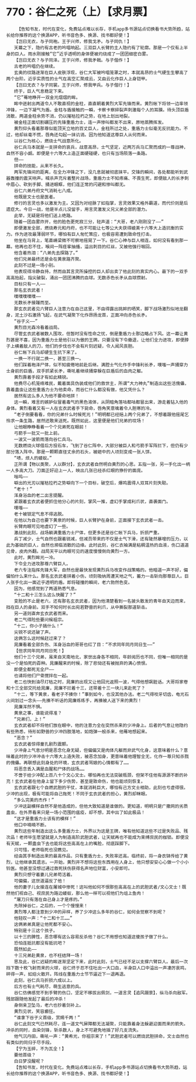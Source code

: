 # 770：谷仁之死（上）【求月票】
        【告知书友，时代在变化，免费站点难以长存，手机app多书源站点切换看书大势所趋，站长给你推荐的这个换源APP，听书音色多、换源、找书都好使！】
       【岂曰无衣，与子同袍。王于兴师，修我戈矛。与子同仇！】
       天幕之下，隐约有古老的吟唱响起。三双巨人长臂的主人隐约有了轮廓。那是一个仅有上半身的巨人。雨水刚接触“它”近乎透明的身体便被灼烧成了一团团细密白雾。
       【岂曰无衣？与子同泽。王于兴师，修我矛戟。与子偕作！】
       古老的吟唱仍在继续。
       玄奥的纹路逐渐在巨人皮肤浮现，谷仁大军被吟唱笼罩之时，本就高昂的士气硬生生攀高了两个台阶。近乎实质性的士气在高空汇聚成云，又由云化作巨人上身铠甲。
       【岂曰无衣？与子同裳。王于兴师，修我甲兵。与子偕行！】
       终于，巨人气息稳定下来。
       “它”蓦地睁开一双金光熠熠的眸。
       眸中迸射出两道令人不敢直视的金柱，直直朝着黄烈大军先锋而来。黄烈帐下将领一边率领冲锋，一边下凝气为盾。金柱与盾接触的一瞬，卡察卡察碎裂声刺激每个人的耳膜。待头顶巨盾消散，两道金柱余势不消，仍以摧枯拉朽之势，在地上划出地裂。
       被金柱正面切割碾压的先锋重盾力士，连一声惨叫都发不出来，原地蒸腾挥发。
       黄烈仰头看着那尊似能顶天立地的百丈巨人，金柱所过之处，重盾力士似毫无反抗能力。不过，他却丝毫不慌，唇角还勾起一抹讥诮。因为他知道这尊巨人从何而来。
       以谷仁为核心，燃烧士气战意所化。
       谷仁兵马本就是一支拼命的哀兵，战意高昂，士气坚定，近两万兵马汇聚而成的一尊战神，自然不容小觑。即便是十六等大上造正面硬碰硬，也只有当场陨落一条路。
       但——
       拼命的技能，从来不长久。
       两军先锋间的距离，在全力冲锋之下，没几息就被彻底抹平。交锋的瞬间，各处都能听到武器轰撞的震天响声。喊杀声充斥着整片战场，重盾力士不知疼痛、不畏生死，即便敌人的长矛刺中眉心、砍到手脚、捅进眼眶，他们连正常的闪避和惨叫都无。
       谷仁六弟丹府文气消耗七八成。
       他既是文士也是医者。
       修行的言灵也多以激发为主。又因为对经脉了如指掌，言灵效果又格外霸道，而代价则是后遗症大。今日一战，他是半点儿没留手，用言灵激发义兄义弟全部的潜力。
       此举，无疑是将他们送上绝路。
       随着一团血雾炸开，他的脸色更死寂三分，轻声道：“大哥，老八刚刚没了——”
       即便激发全部，燃烧寿元和丹府，也不可能让七等公大夫获得媲美十六等大上造抗衡的实力。作为进攻最薄弱环节，哪怕有巨人匆忙策应，也极容易遭到致命性打击。
       他坐在马背上，笔直嵴梁微不可察地摇晃了一下。谷仁心神与巨人相连，如何没有看到那一幕。他再也忍不住，喉间一阵痉挛抽搐，溢出刺目的红丝，又被他强行咽回。
       他含着热泪：“八弟先去探路了。”
       他们兄弟最终还是会在黄泉路齐聚。
       此刻不过是一场小别。
       他表现得冷静自持，然而由其言灵所操控的巨人却出卖了他此刻的真实内心。最下的一双手高高抬起，指尖破裂，涌出一团团沸腾的血球。无数赤色长矛从血球攒射。
       目标只有一人——
       那名玄衣武者！
       噗噗噗噗噗——
       无数长矛接踵而至。
       那玄衣武者见六臂巨人注意力在自己这里，不由得露出挑衅的哂笑，脚下战场激烈似地龙翻身，泥土沙石激扬飞起，在武气凝聚下化作昂扬龙首，正面冲向赤色长矛。
       “谷子义——”
       黄烈目光森冷看着战局。
       尽管玄衣武者被数人围攻，但暂时没有性命之忧，倒是重盾力士那边略占下风。这一幕让黄烈甚是不喜，因为重盾力士是他引以为傲的王牌。只要没有下令撤退，让他们全力进攻，即便脖子上横着敌人的刀，他们的步伐也不会有片刻迟疑，令人闻风丧胆。
       谷仁帐下兵马却硬生生抗下来了。
       一换一不行就二换一，甚至三换一。
       他们踩着袍泽尸体，似不知疲倦地前赴后继。满腔士气化作手中锋利长矛，噗嗤一声捅穿力士身前的巨盾，双手抓紧长矛，嘶吼着继续捅穿躲在巨盾后的血肉之躯。
       黄烈靠着手段才有如此精锐。
       他费尽心机笼络难民，戴着面具伪装成他们的救世主，所谓“大力神丸”制造出这些活傀儡，靠着蛊虫让这些重盾力士为他卖命，而谷仁什么都没有做，他又凭什么？
       居然有这么多人为他不要命地拼！
       这一瞬，难言的嫉妒似冒着毒气的黑色液体，从阴暗角落咕都咕都冒出来，游走着钻入他的身体。黄烈看着又有一人在玄衣武者手下毙命，唇角笑意噙着令人胆寒的冷。
       “老子倒要看看，你的兄弟什么时候死光！”明明都已经赔上两个兄弟了，不想着跟他摇尾乞怜求一条生路，居然还敢来送死。既然如此，这里便是他们兄弟的坟场！
       让他眼睁睁看着一个个兄弟死在眼前！
       弓箭手一批又一批上前。
       一波又一波箭雨落向谷仁兵马。
       无数燃烧火球借后方投石车，飞到了谷仁阵中，大部分被巨人和弓箭手军阵拦下，但仍有少部分落入阵中。那是一颗颗直径丈余的石头，被砸中的人顷刻变成一张人饼。
       “啧，烦人的蝼蚁。”
       正所谓【物以类聚，人以群分】，玄衣武者自然明白黄烈的心思。五指一张，另一手化出一柄一人多高大刀。刀面正好迎上一人，映出几张已经杀红眼的狰狞的面庞。
       嗡呜——
       噼出的光刃以摧枯拉朽之势噼向下一个目标，破空后，爆鸣震得人双耳片刻失聪。
       “老十！”
       浑身浴血的老二出言提醒。
       紧跟着玄衣武者便抓住他分心的片刻，掌风一推，虚幻手掌成利爪状，直袭面门。
       噗嗤——
       老十被锁定气息不得逃脱。
       在他以为自己也要下黄泉的时候，巨人长臂护在身前，正面接下玄衣武者一击。
       长臂肉眼可见地虚幻了一些。
       激战到此刻，战场躺满重盾力士尸体，但更多还是谷仁帐下兵马，折损严重。
       兵丁减少，士气自然也跟着锐减，但减员带来的不仅是士气下滑，还有陡然暴增的压力，以此为基础的巨人，自然也濒临消散的边缘。此时此刻，谷仁衣袖满是粘稠温热的血液，伤口道道见骨，皮肉外翻。战局天平以肉眼可见的速度慢慢倒向黄烈一方。
       此时，黄烈眸光一冷。
       下令全力进攻那尊六臂巨人。
       老六专注指挥先锋大军，自然也是最快发现黄烈兵马改变作战策略的。他暗道一声不好，偏偏怕什么来什么。那名玄衣武者拼着小伤，顷刻吸纳周遭天地之气，蓄力一击斩向那尊巨人。巨人张手化出一面近乎透明的盾。即将碰撞的瞬间，老六勃然色变。
       因为，他感觉到了两道熟悉气息。
       “十二和十三怎么这么快醒了？”
       变脸的不止是老六，还有那名玄衣武者，因为他清楚看到一名披头散发的青年自天边而来，挡在巨人的身前。双手不知何时长出宛若野兽的利爪，从中撕裂那道斩击。
       另一道则直奔玄衣武者而来。
       老二气得险些要问候祖宗。
       “十二，你小子搞什么！”
       尖锐不说还破了声。
       这俩怎么这时候赶过来了？
       晁廉看着全部负伤、浑身浴血的哥哥也红了目：“不求同年同月同日生——”
       【但求同年同月同日死！】
       他们十三个兄弟，虽来自天南地北，家世出身各不相同，年龄阅历也不同，但唯一相同的是没一个是怕死的孬种。晁廉醒来的时候，除了悲恸还有被抛弃的满心愤恨。
       即便全都死无全尸——
       也请将他们尸骨搅拌在一起。
       老二也快到油尽灯枯之时，晁廉的出现又让他回光返照一波，气得他想飙脏话。大哥将家卷和十三全部交托给晁廉，晁廉不拦着十三，还带着十三一块儿来赴死了？
       “十二，等下黄泉，看老子不揍你！”事到如今，也没其他办法。老二气得咬牙切齿，电光石火间划过一念头——先揍不听话的晁廉练练手，再揍被人送下来的黄烈！
       晁廉浑然不惧。
       黄泉之事，谁能说得准？
       “兄弟们，上！”
       玄衣武者却不将他们放在眼中，他的注意力全在突然杀来的少冲身上。后者的气息让他隐约有些熟悉，待形如野兽的少冲四肢落地，如炮弹一般杀来，他蓦地想起来。
       “恶念？”
       玄衣武者惊得童孔剧烈震颤。
       少冲身上气息分明是恶念化身无疑，但偏偏又是肉体凡躯而非武气化身，这意味着什么？意味着此时的少冲冲击十六等大上造失败，被恶念加身，更意味着他理智全无，化作一尊只知杀戮的傀儡。再联想此刻身处的环境，玄衣武者骂娘的心情都有了……
       将恶念丢入满是血腥和尸体的战场……
       不啻于给少冲配上百八十个文心文士。哪怕再也无法突破瓶颈，但架不住他有源源不断的补充！玄衣武者在他身上留下多少伤势，甚至是致命伤，他也能顷刻恢复。
       玄衣武者跟七个自燃武胆的干仗，本就消耗巨大，哪怕有己方文士相助，此刻也亏虚得很。少冲的出现，极有可能将自己拖死！不同于玄衣武者的担心，黄烈却眯眼。
       “多么完美的杰作！”
       少冲这副模样自然不是他造成的，但他大致知道是谁做的。更知道，明明只是广撒网的劣质蛊虫，在外界看来只是一场小范围的瘟疫，却不想，其中出了如此极品！
       “这才是重盾力士该有的模样！”
       他口中喃喃不断。
       黄烈这些年制造出这么多重盾力士，外界以为这是王牌，唯有他知道这些不过是失败品、残次品！老师毕生愿望就是人为制造高阶武胆武者，让天赋再也不能成为束缚庶民的枷锁。即便没有天赋，一颗蛊虫下去也能将这些高高在上的嘴脸，彻底踩脚下。
       只可惜，老师临死也没瞧见。
       经由其手制造出来的最高作品，只有重盾力士，失败率还高。临终前，将一身衣钵传给了黄烈，让他继承其遗志。一开始，黄烈并不想将这些东西用在人身上，他只想安安心心做一个小小铃医。他甚至没想过通过救死扶伤获得名声地位财富，小安即可。
       黄烈只想守着妻儿兄弟苟活着。
       可偏偏，这世道逼反了他！
       他的妻子儿女接连在屠城中惨死！这叫他如何不恨那些高高在上的武胆武者/文心文士！既然他们视自己、视庶民为路边蝼蚁，那么他一样可以视他们为俎上鱼肉！
       “屠刀只有落在自己身上才是疼的。”
       先除掉谷仁，之后的，一个个慢慢来！
       黄烈等人都注意到少冲的异样，养了少冲这么多年的谷仁，如何会觉察不到呢？
       他轻叹一声：“十二和十三……”
       这俩弟弟真是让他死都不安心。
       特别是十三这个孩子。
       以十三的脾性，恶念哪有这么容易反杀他？谷仁不用想也知道这傻孩子做了什么。
       恐怕连抵抗都没有抵抗吧？
       既然如此——
       十三兄弟赴黄泉，也不枉结拜一场！
       思及此，谷仁迟疑的眸逐渐坚定下来，此时此刻，士气已经不足以支撑六臂巨人。最后一次挡下数十枚飞射而来的火球，谷仁终于忍不住吐出一大口血，半身巨人口中溢出一声凄厉哀鸣，砰得一声，如焰火散开。阵线在重盾力士节节逼近下一退再退。
       此刻，谷仁兵马折损六成以上。
       后方也有士气耗尽，萌生逃意的兵。
       谷仁仿佛感觉不到手臂的伤口，坚定不移拔出佩剑，一道言灵【追风蹑景】，纵马杀向敌军。残部跟随他发起了最后的冲杀！
       身侧亲卫坠马，老六也抄着剑补上。
       黄烈见状，笑容癫狂。
       “谁拿下谷子义首级，赏赐千两！”
       谷仁此刻文气已然耗尽，连一道文气屏障都无法凝聚，只能靠着身法躲避迎面而来的箭失。冲杀的同时，血染剑锋，斩杀数人，身上不可避免地插了好几支流失。
       他气沉丹田，嘶吼一声：“黄希光，你祖宗来了！”武胆武者可以燃烧武胆拼命，文士自然也有类似的同归于尽手段。
       【宁为玉碎，不为瓦全！】
       要他首级？
       白日梦没醒呢？
       【告知书友，时代在变化，免费站点难以长存，手机app多书源站点切换看书大势所趋，站长给你推荐的这个换源APP，听书音色多、换源、找书都好使！】